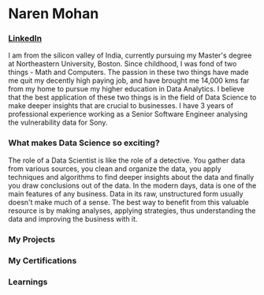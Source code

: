 # Naren Mohan
### [LinkedIn](https://www.linkedin.com/in/narenmohan1997/) 
<!-- Add medium blog here -->

I am from the silicon valley of India, currently pursuing my Master's degree at Northeastern University, Boston. Since childhood, I was fond of two things - Math and Computers. The passion in these two things have made me quit my decently high paying job, and have brought me 14,000 kms far from my home to pursue my higher education in Data Analytics. I believe that the best application of these two things is in the field of Data Science to make deeper insights that are crucial to businesses. I have 3 years of professional experience working as a Senior Software Engineer analysing the vulnerability data for Sony.

<!--- Add another image here --->

<!-- Write stuff about my interest in data science in here -->

### What makes Data Science so exciting? 

The role of a Data Scientist is like the role of a detective. You gather data from various sources, you clean and organize the data, you apply techniques and algorithms to find deeper insights about the data and finally you draw conclusions out of the data. In the modern days, data is one of the main features of any business. Data in its raw, unstructured form usually doesn't make much of a sense. The best way to benefit from this valuable resource is by making analyses, applying strategies, thus understanding the data and improving the business with it.

<!--- ![Everything Data](/images/Data_image.jpeg) --->

<!-- Create section for projects -->

### My Projects

<!-- Create section for certifications -->

### My Certifications

<!-- Create section for homeworks -->

### Learnings
